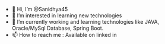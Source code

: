 - 👋 Hi, I’m @Sanidhya45
- 👀 I’m interested in learning new technologies
- 🌱 I’m currently working and learning technologies like JAVA, Oracle/MySql Database, Spring Boot.
- 📫 How to reach me : Available on linked in

<!---
Sanidhya45/Sanidhya45 is a ✨ special ✨ repository because its `README.md` (this file) appears on your GitHub profile.
You can click the Preview link to take a look at your changes.
--->
